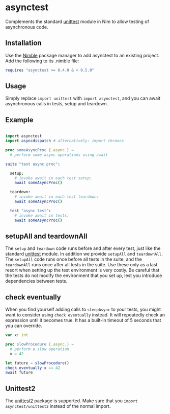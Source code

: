 asynctest
=========

Complements the standard [unittest][1] module in Nim to allow testing of
asynchronous code.

Installation
------------

Use the [Nimble][2] package manager to add asynctest to an existing project.
Add the following to its .nimble file:

```nim
requires "asynctest >= 0.4.0 & < 0.5.0"
```

Usage
-----

Simply replace `import unittest` with `import asynctest`, and you can await
asynchronous calls in tests, setup and teardown.

Example
-------

```nim

import asynctest
import asyncdispatch # alternatively: import chronos

proc someAsyncProc {.async.} =
  # perform some async operations using await

suite "test async proc":

  setup:
    # invoke await in each test setup:
    await someAsyncProc()

  teardown:
    # invoke await in each test teardown:
    await someAsyncProc()

  test "async test":
    # invoke await in tests:
    await someAsyncProc()

```

setupAll and teardownAll
------------------------

The `setup` and `teardown` code runs before and after every test, just like the
standard [unittest][1] module. In addition we provide `setupAll` and
`teardownAll`. The `setupAll` code runs once before all tests in the suite, and
the `teardownAll` runs once after all tests in the suite. Use these only as a
last resort when setting up the test environment is very costly. Be careful that
the tests do not modify the environment that you set up, lest you introduce
dependencies between tests.

check eventually
----------------

When you find yourself adding calls to `sleepAsync` to your tests, you might
want to consider using `check eventually` instead. It will repeatedly check
an expression until it becomes true. It has a built-in timeout of 5 seconds that
you can override.

```nim
var x: int

proc slowProcedure {.async.} =
  # perform a slow operation
  x = 42

let future = slowProcedure()
check eventually x == 42
await future
```

Unittest2
---------

The [unittest2][3] package is supported. Make sure that you
`import asynctest/unittest2` instead of the normal import.

[1]: https://nim-lang.org/docs/unittest.html
[2]: https://github.com/nim-lang/nimble
[3]: https://github.com/status-im/nim-unittest2
